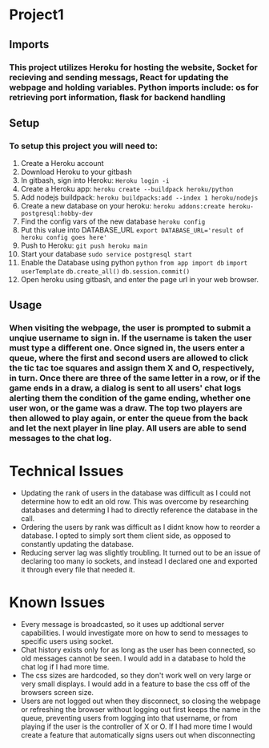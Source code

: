 # Project1

## Imports

### This project utilizes Heroku for hosting the website, Socket for recieving and sending messags, React for updating the webpage and holding variables. Python imports include: os for retrieving port information, flask for backend handling

## Setup

### To setup this project you will need to:

1. Create a Heroku account
2. Download Heroku to your gitbash
3. In gitbash, sign into Heroku: `Heroku login -i`
4. Create a Heroku app: `heroku create --buildpack heroku/python`
5. Add nodejs buildpack: `heroku buildpacks:add --index 1 heroku/nodejs`
6. Create a new database on your heroku: `heroku addons:create heroku-postgresql:hobby-dev`
7. Find the config vars of the new database `heroku config`
8. Put this value into DATABASE_URL `export DATABASE_URL='result of heroku config goes here'`
9. Push to Heroku: `git push heroku main`
10. Start your database `sudo service postgresql start`
11. Enable the Database using python `python`
    `from app import db`
    `import userTemplate`
    `db.create_all()`
    `db.session.commit()`
12. Open heroku using gitbash, and enter the page url in your web browser.

## Usage

### When visiting the webpage, the user is prompted to submit a unqiue username to sign in. If the username is taken the user must type a different one. Once signed in, the users enter a queue, where the first and second users are allowed to click the tic tac toe squares and assign them X and O, respectively, in turn. Once there are three of the same letter in a row, or if the game ends in a draw, a dialog is sent to all users' chat logs alerting them the condition of the game ending, whether one user won, or the game was a draw. The top two players are then allowed to play again, or enter the queue from the back and let the next player in line play. All users are able to send messages to the chat log.

# Technical Issues

- Updating the rank of users in the database was difficult as I could not determine how to edit an old row. This was overcome by researching databases and determing I had to directly reference the database in the call.
- Ordering the users by rank was difficult as I didnt know how to reorder a database. I opted to simply sort them client side, as opposed to constantly updating the database.
- Reducing server lag was slightly troubling. It turned out to be an issue of declaring too many io sockets, and instead I declared one and exported it through every file that needed it.

# Known Issues

- Every message is broadcasted, so it uses up addtional server capabilities. I would investigate more on how to send to messages to specific users using socket.
- Chat history exists only for as long as the user has been connected, so old messages cannot be seen. I would add in a database to hold the chat log if I had more time.
- The css sizes are hardcoded, so they don't work well on very large or very small displays. I would add in a feature to base the css off of the browsers screen size.
- Users are not logged out when they disconnect, so closing the webpage or refreshing the browser without logging out first keeps the name in the queue, preventing users from logging into that username, or from playing if the user is the controller of X or O. If I had more time I would create a feature that automatically signs users out when disconnecting
